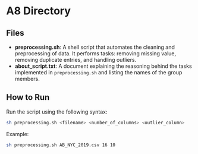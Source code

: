 # A8 Directory  

## Files  
- **preprocessing.sh**: A shell script that automates the cleaning and preprocessing of data. It performs tasks: removing missing value, removing duplicate entries, and handling outliers.  
- **about_script.txt**: A document explaining the reasoning behind the tasks implemented in `preprocessing.sh` and listing the names of the group members.  

## How to Run  

Run the script using the following syntax:  
```bash  
sh preprocessing.sh <filename> <number_of_columns> <outlier_column>  
```
Example:
```bash 
sh preprocessing.sh AB_NYC_2019.csv 16 10  
```
